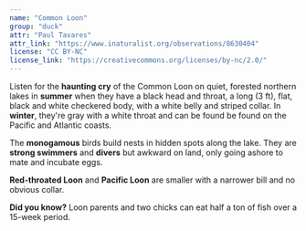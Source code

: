 ```yaml
---
name: "Common Loon"
group: "duck"
attr: "Paul Tavares"
attr_link: "https://www.inaturalist.org/observations/8630404"
license: "CC BY-NC"
license_link: "https://creativecommons.org/licenses/by-nc/2.0/"
---
```

Listen for the **haunting cry** of the Common Loon on quiet, forested northern lakes in **summer**  when they have a black head and throat, a long (3 ft), flat, black and white checkered body, with a white belly and striped collar. In **winter**, they're gray with a white throat and can be found be found on the Pacific and Atlantic coasts.

The **monogamous** birds build nests in hidden spots along the lake. They are **strong swimmers** and **divers** but awkward on land, only going ashore to mate and incubate eggs.

**Red-throated Loon** and **Pacific Loon** are smaller with a narrower bill and no obvious collar.

**Did you know?** Loon parents and two chicks can eat half a ton of fish over a 15-week period.
